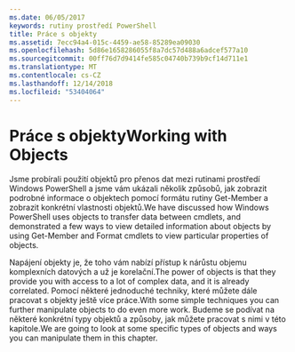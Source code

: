 ```yaml
---
ms.date: 06/05/2017
keywords: rutiny prostředí PowerShell
title: Práce s objekty
ms.assetid: 7ecc94a4-015c-4459-ae58-85289ea09030
ms.openlocfilehash: 5d86e1658286055f8a7dc57d488a6adcef577a10
ms.sourcegitcommit: 00ff76d7d9414fe585c04740b739b9cf14d711e1
ms.translationtype: MT
ms.contentlocale: cs-CZ
ms.lasthandoff: 12/14/2018
ms.locfileid: "53404064"
---
```

# <a name="working-with-objects"></a><span data-ttu-id="0afe8-103">Práce s objekty</span><span class="sxs-lookup"><span data-stu-id="0afe8-103">Working with Objects</span></span>

<span data-ttu-id="0afe8-104">Jsme probírali použití objektů pro přenos dat mezi rutinami prostředí Windows PowerShell a jsme vám ukázali několik způsobů, jak zobrazit podrobné informace o objektech pomocí formátu rutiny Get-Member a zobrazit konkrétní vlastnosti objektů.</span><span class="sxs-lookup"><span data-stu-id="0afe8-104">We have discussed how Windows PowerShell uses objects to transfer data between cmdlets, and demonstrated a few ways to view detailed information about objects by using Get-Member and Format cmdlets to view particular properties of objects.</span></span>

<span data-ttu-id="0afe8-105">Napájení objekty je, že toho vám nabízí přístup k nárůstu objemu komplexních datových a už je korelační.</span><span class="sxs-lookup"><span data-stu-id="0afe8-105">The power of objects is that they provide you with access to a lot of complex data, and it is already correlated.</span></span> <span data-ttu-id="0afe8-106">Pomocí některé jednoduché techniky, které můžete dále pracovat s objekty ještě více práce.</span><span class="sxs-lookup"><span data-stu-id="0afe8-106">With some simple techniques you can further manipulate objects to do even more work.</span></span> <span data-ttu-id="0afe8-107">Budeme se podívat na některé konkrétní typy objektů a způsoby, jak můžete pracovat s nimi v této kapitole.</span><span class="sxs-lookup"><span data-stu-id="0afe8-107">We are going to look at some specific types of objects and ways you can manipulate them in this chapter.</span></span>